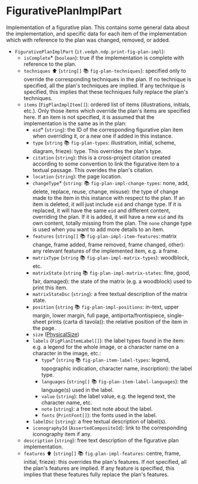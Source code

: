 # FigurativePlanImplPart

Implementation of a figurative plan. This contains some general data about the implementation, and specific data for each item of the implementation which with reference to the plan was changed, removed, or added.

- `FigurativePlanImplPart` (`it.vedph.ndp.print-fig-plan-impl`):
  - `isComplete`\* (`boolean`): true if the implementation is complete with reference to the plan.
  - `techniques` ⬆️ (`string[]` 📚 `fig-plan-techniques`): specified only to override the corresponding techniques in the plan. If no technique is specified, all the plan's techniques are implied. If any technique is specified, this implies that these techniques fully replace the plan's techniques.
  - `items` (`FigPlanImplItem[]`): ordered list of items (illustrations, initials, etc.). Only those items which override the plan's items are specified here. If an item is not specified, it is assumed that the implementation is the same as in the plan:
    - `eid`\* (`string`): the ID of the corresponding figurative plan item when overriding it, or a new one if added in this instance.
    - `type` (`string` 📚 `fig-plan-types`: illustration, initial, scheme, diagram, frieze): type. This overrides the plan's type.
    - `citation` (`string`): this is a cross-project citation created according to some convention to link the figurative item to a textual passage. This overides the plan's citation.
    - `location` (`string`): the page location.
    - `changeType`\* (`string`: 📚 `fig-plan-impl-change-types`: none, add, delete, replace, reuse, change, misuse): the type of change made to the item in this instance with respect to the plan. If an item is deleted, it will just include `eid` and change type. If it is replaced, it will have the same `eid` and different content, overriding the plan. If it is added, it will have a new `eid` and its own content, totally missing from the plan. The `none` change type is used when you want to add more details to an item.
    - `features` (`string[]` 📚 `fig-plan-impl-item-features`: matrix change, frame added, frame removed, frame changed, other): any relevant features of the implemented item, e.g. a frame.
    - `matrixType` (`string` 📚 `fig-plan-impl-matrix-types`): woodblock, etc.
    - `matrixState` (`string` 📚 `fig-plan-impl-matrix-states`: fine, good, fair, damaged): the state of the matrix (e.g. a woodblock) used to print this item.
    - `matrixStateDsc` (`string`): a free textual description of the matrix state.
    - `position` (`string` 📚 `fig-plan-impl-positions`: in-text, upper margin, lower margin, full page, antiporta/frontispiece, single-sheet prints (carta di tavola)): the relative position of the item in the page.
    - `size` ([PhysicalSize](https://github.com/vedph/cadmus-bricks-shell-v3/blob/master/projects/myrmidon/cadmus-mat-physical-size/README.md))
    - `labels` (`FigPlanItemLabel[]`): the label types found in the item: e.g. a legend for the whole image, or a character name on a character in the image, etc.:
      - `type`\* (`string` 📚 `fig-plan-item-label-types`: legend, topographic indication, character name, inscription): the label type.
      - `languages` (`string[]` 📚 `fig-plan-item-label-languages`): the language(s) used in the label.
      - `value` (`string`): the label value, e.g. the legend text, the character name, etc.
      - `note` (`string`): a free text note about the label.
      - `fonts` (`PrintFont[]`): the fonts used in the label.
    - `labelDsc` (`string`): a free textual description of label(s).
    - `iconographyId` (`AssertedCompositeId`): link to the corresponding iconography item if any.
  - `description` (`string`): free text description of the figurative plan implementation.
  - `features` ⬆️ (`string[]` 📚 `fig-plan-impl-features`: centre, frame, initial, frieze): this overrides the plan's features. If not specified, all the plan's features are implied. If any feature is specified, this implies that these features fully replace the plan's features.
